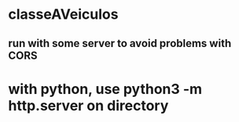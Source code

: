 # classeAVeiculos

## run with some server to avoid problems with CORS
# with python, use python3 -m http.server on directory